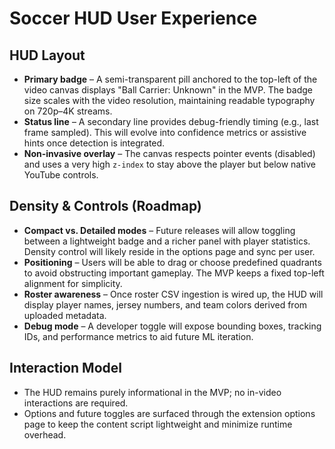 # Soccer HUD User Experience

## HUD Layout
- **Primary badge** – A semi-transparent pill anchored to the top-left of the video canvas displays
  "Ball Carrier: Unknown" in the MVP. The badge size scales with the video resolution, maintaining
  readable typography on 720p–4K streams.
- **Status line** – A secondary line provides debug-friendly timing (e.g., last frame sampled). This
  will evolve into confidence metrics or assistive hints once detection is integrated.
- **Non-invasive overlay** – The canvas respects pointer events (disabled) and uses a very high
  `z-index` to stay above the player but below native YouTube controls.

## Density & Controls (Roadmap)
- **Compact vs. Detailed modes** – Future releases will allow toggling between a lightweight badge
  and a richer panel with player statistics. Density control will likely reside in the options page
  and sync per user.
- **Positioning** – Users will be able to drag or choose predefined quadrants to avoid obstructing
  important gameplay. The MVP keeps a fixed top-left alignment for simplicity.
- **Roster awareness** – Once roster CSV ingestion is wired up, the HUD will display player names,
  jersey numbers, and team colors derived from uploaded metadata.
- **Debug mode** – A developer toggle will expose bounding boxes, tracking IDs, and performance
  metrics to aid future ML iteration.

## Interaction Model
- The HUD remains purely informational in the MVP; no in-video interactions are required.
- Options and future toggles are surfaced through the extension options page to keep the content
  script lightweight and minimize runtime overhead.
